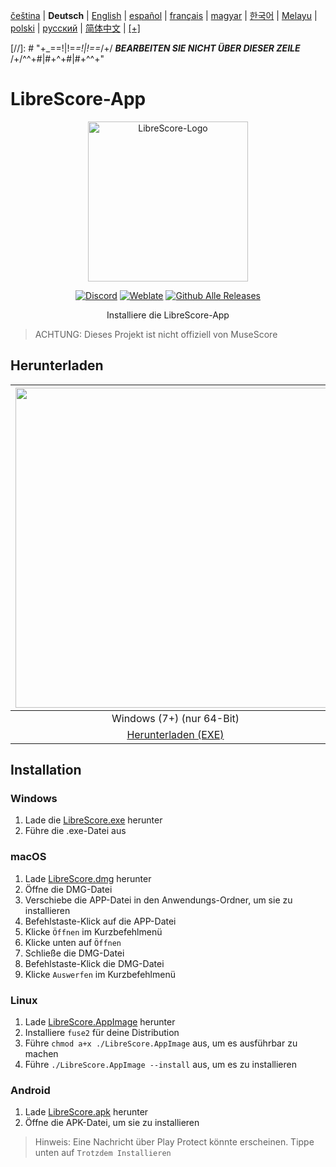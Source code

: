 <div dir="ltr" align="left">

‎[čeština](/docs/cs/PŘEČTĚTEMĚ.md) | ‎**Deutsch** | ‎[English](/docs/en/README.md) | ‎[español](/docs/es/LÉAME.md) | ‎[français](/docs/fr/LISEZMOI.md) | ‎[magyar](/docs/hu/OLVASSAEL.md) | ‎[한국어](/docs/ko/README.md) | ‎[Melayu](/docs/ms/BACASAYA.md) | ‎[polski](/docs/pl/PRZECZYTAJMNIE.md) | ‎[русский](/docs/ru/ПРОЧТИМЕНЯ.md) | ‎[简体中文](/docs/zh-Hans/自述文件.md) | ‎[[+]](https://weblate.librescore.org/projects/librescore/docs)

[//]: # "\+\_==!|!=_=!|!==_/+/ ***BEARBEITEN SIE NICHT ÜBER DIESER ZEILE*** /+/^^+#|#+^+#|#+^^\+\"

# LibreScore-App

<div align="center">

<img src="https://github.com/LibreScore/dl-musescore/raw/master/images/logo.png" width="256" alt="LibreScore-Logo">

[![Discord](https://img.shields.io/discord/774491656643674122?color=5865F2&label=&labelColor=555555&logo=discord&logoColor=FFFFFF)](https://discord.gg/DKu7cUZ4XQ) [![Weblate](https://weblate.librescore.org/widgets/librescore/-/app-librescore/svg-badge.svg)](https://weblate.librescore.org/engage/librescore) [![Github Alle Releases](https://img.shields.io/github/downloads/LibreScore/app-librescore/total.svg?label=Downloads)](https://github.com/LibreScore/app-librescore/releases/latest)

Installiere die LibreScore-App

</div>

> ACHTUNG: Dieses Projekt ist nicht offiziell von MuseScore

## Herunterladen

| <img src="https://upload.wikimedia.org/wikipedia/commons/e/e2/Windows_logo_and_wordmark_-_2021.svg" width="512"> | <img src="https://upload.wikimedia.org/wikipedia/commons/2/21/MacOS_wordmark_%282017%29.svg" width="512"> |               <img src="https://upload.wikimedia.org/wikipedia/commons/3/35/Tux.svg" width="512">                |   <img src="https://upload.wikimedia.org/wikipedia/commons/3/31/Android_robot_head.svg" width="512">   |
| :--------------------------------------------------------------------------------------------------------------: | :-------------------------------------------------------------------------------------------------------: | :--------------------------------------------------------------------------------------------------------------: | :----------------------------------------------------------------------------------------------------: |
|                                            Windows (7+) (nur 64-Bit)                                            |                                        macOS (10.14+) (Rosetta 2)                                         |                                               Linux (nur 64-Bit)                                                |                                             Android (6.0+)                                             |
|      [Herunterladen (EXE)](https://github.com/LibreScore/app-librescore/releases/latest/download/LibreScore.exe)      |  [Herunterladen (DMG)](https://github.com/LibreScore/app-librescore/releases/latest/download/LibreScore.dmg)   | [Herunterladen (AppImage)](https://github.com/LibreScore/app-librescore/releases/latest/download/LibreScore.AppImage) | [Herunterladen (APK)](https://github.com/LibreScore/app-librescore/releases/latest/download/LibreScore.apk) |

## Installation

### Windows

1. Lade die [LibreScore.exe](https://github.com/LibreScore/app-librescore/releases/latest/download/LibreScore.exe) herunter
2. Führe die .exe-Datei aus

### macOS

1. Lade [LibreScore.dmg](https://github.com/LibreScore/app-librescore/releases/latest/download/LibreScore.dmg) herunter
2. Öffne die DMG-Datei
3. Verschiebe die APP-Datei in den Anwendungs-Ordner, um sie zu installieren
4. Befehlstaste-Klick auf die APP-Datei
5. Klicke `Öffnen` im Kurzbefehlmenü
6. Klicke unten auf `Öffnen`
7. Schließe die DMG-Datei
8. Befehlstaste-Klick die DMG-Datei
9. Klicke `Auswerfen` im Kurzbefehlmenü

### Linux

1. Lade [LibreScore.AppImage](https://github.com/LibreScore/app-librescore/releases/latest/download/LibreScore.AppImage) herunter
2. Installiere `fuse2` für deine Distribution
3. Führe `chmod a+x ./LibreScore.AppImage` aus, um es ausführbar zu machen
4. Führe `./LibreScore.AppImage --install` aus, um es zu installieren

### Android

1. Lade [LibreScore.apk](https://github.com/LibreScore/app-librescore/releases/latest/download/LibreScore.apk) herunter
2. Öffne die APK-Datei, um sie zu installieren

> Hinweis: Eine Nachricht über Play Protect könnte erscheinen. Tippe unten auf `Trotzdem Installieren`

</div>
